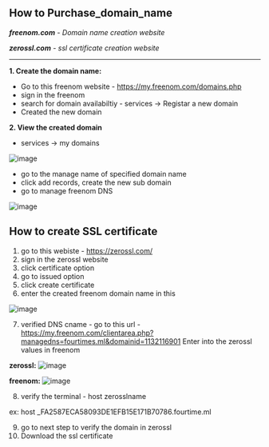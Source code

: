 ## How to Purchase_domain_name

  **_freenom.com_** - _Domain name creation website_

  **_zerossl.com_** - _ssl certificate creation website_
  
  ---

**1. Create the domain name:** 
  - Go to this freenom website - https://my.freenom.com/domains.php
  - sign in the freenom
  - search for domain availabiltiy - services -> Registar a new domain
  - Created the new domain
 
 **2. View the created domain**
 
  -  services -> my domains
  
  ![image](https://user-images.githubusercontent.com/91359308/169814468-5b14bd4e-4f2e-462e-bbb1-a3c4ecc87704.png)
  
  - go to the manage name of specified domain name
  - click add records, create the new sub domain
  - go to manage freenom DNS
  
  ![image](https://user-images.githubusercontent.com/91359308/169816590-ab71f8c8-d658-4db4-bce5-9e3eb5306030.png)

## How to create SSL certificate

1. go to this webiste - https://zerossl.com/
2. sign in the zerossl website
3. click certificate option
4. go to issued option
5. click create certificate
6. enter the created freenom domain name in this

![image](https://user-images.githubusercontent.com/91359308/169817343-de90a47c-670a-40d7-aa49-7864317f3bf3.png)

7. verified DNS cname - go to this url -https://my.freenom.com/clientarea.php?managedns=fourtimes.ml&domainid=1132116901
Enter into the zerossl values in freenom 

**zerossl:**
![image](https://user-images.githubusercontent.com/91359308/169817913-338c28e8-f732-468e-b8d1-cc6f3a4834e5.png)

**freenom:**
![image](https://user-images.githubusercontent.com/91359308/169817989-09f9e9bf-3390-444c-834b-ec4c4879c49f.png)

8. verify the terminal - host zerosslname

  ex: host _FA2587ECA58093DE1EFB15E171B70786.fourtime.ml
  
9. go to next step to verify the domain in zerossl 
10. Download the ssl certificate
